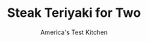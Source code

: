 ---
layout: ../../layouts/MarkdownPostLayout.astro
title: Steak Teriyaki for Two
author: America's Test Kitchen
pubDate: 2023-03-15
description: "The key to this Japanese American favorite? Make your own teriyaki sauce."
image_url: https://res.cloudinary.com/hksqkdlah/image/upload/ar_1:1,c_fill,dpr_2.0,f_auto,fl_lossy.progressive.strip_profile,g_faces:auto,q_auto:low,w_344/36146_sfs-cooking-for-two-steak-teriyaki-10
tags: ["Main Courses","Japanese","Beef","For Two"]
calories: 1464
protein: 42
carbohydrates: 41
fats: 
fiber: 
ingredients: ["5 tablespoons, packed light brown sugar","1/4 cup, soy sauce","1/4 cup, mirin","2 tablespoons, rice vinegar","2 tablespoons, water","2 teaspoons, cornstarch","1/4 teaspoon, red pepper flakes","1 (1-pound), boneless strip steak, 1 inch thick, trimmed and halved crosswise",", pepper","2 teaspoons, vegetable oil","2 , scallions, sliced thin on bias"]
serves: 2
time: "40 minutes"
instructions: ["Whisk sugar, soy sauce, mirin, vinegar, water, cornstarch, and pepper flakes together in bowl.","Pat steaks dry with paper towels and season with pepper. Heat oil in 10-inch nonstick skillet over medium heat until just smoking. Cook steaks until well browned and meat registers 125 degrees (for medium-rare), about 5 minutes per side. Transfer to plate, tent with aluminum foil, and let rest for 5 minutes.","Reduce heat to medium-low and add sugar–soy sauce mixture to skillet. Bring to simmer, scraping up any browned bits, and cook until slightly thickened, about 2 minutes.","Slice steaks thin and top each with 3 tablespoons sauce. Sprinkle with scallions and serve, passing remaining sauce separately."]
nutrition: ["866 mg Potassium","403 mg Phosphorus","69 mg Calcium","4 mg Iron","72 mg Magnesium","1875 mg Sodium","6 mg Zinc","39 g Fat","8 mg Niacin (B3)","18 g Monounsaturated","2 g Polyunsaturated","2 mg Vitamin C","167 mg Cholesterol","14 g Saturated","26 µg Folate (food)","33 g Sugars","36 µg Vitamin K","214 g Water","41 g Carbs","14 µg Folate equivalent (total)","42 g Protein","1 mg Vitamin E","5 µg Vitamin B12","9 µg Vitamin A","732 kcal Energy","33 g Sugars, added","1464 calories"]
notes: "Be sure to use unseasoned rice vinegar here. Both rice vinegar and mirin can be found near the other Japanese ingredients in the international food aisle of the supermarket and in Japanese markets. Serve the steak with rice."
---